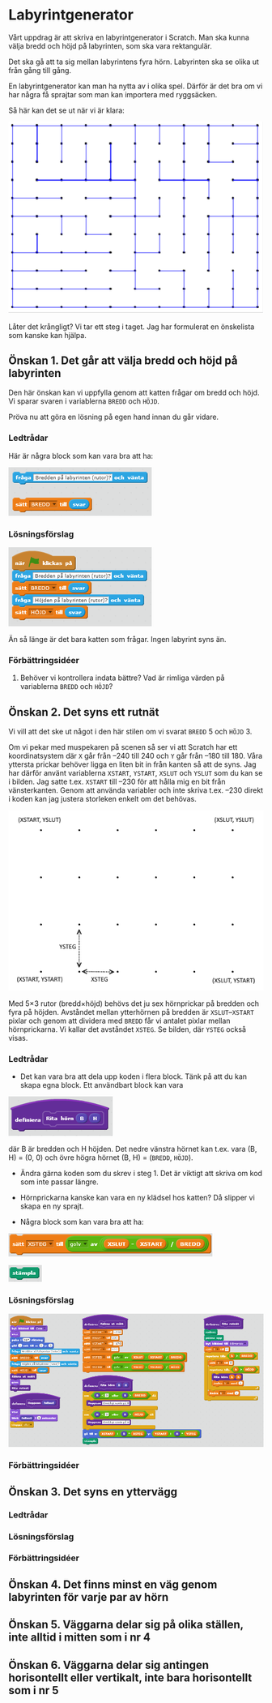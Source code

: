 # Labyrintgenerator
Vårt uppdrag är att skriva en labyrintgenerator i Scratch. Man ska kunna välja bredd och höjd på labyrinten, som ska vara rektangulär.

Det ska gå att ta sig mellan labyrintens fyra hörn. Labyrinten ska se olika ut från gång till gång.

En labyrintgenerator kan man ha nytta av i olika spel. Därför är det bra om vi har några få sprajtar som man kan importera med ryggsäcken.

Så här kan det se ut när vi är klara:

![Målbild för labyrinten](00-maze-goal.png)

Låter det krångligt? Vi tar ett steg i taget. Jag har formulerat en önskelista som kanske kan hjälpa.

## Önskan 1. Det går att välja bredd och höjd på labyrinten

Den här önskan kan vi uppfylla genom att katten frågar om bredd och höjd. Vi sparar svaren i variablerna `BREDD` och `HÖJD`.

Pröva nu att göra en lösning på egen hand innan du går vidare.

### Ledtrådar

Här är några block som kan vara bra att ha:

![Användbara block](01-useful-blocks.png)

### Lösningsförslag
![Lösningsförslag. Det går att välja bredd och höjd på labyriten](01-solution.png)

Än så länge är det bara katten som frågar. Ingen labyrint syns än.

### Förbättringsidéer

1. Behöver vi kontrollera indata bättre? Vad är rimliga värden på variablerna `BREDD` och `HÖJD`?

## Önskan 2. Det syns ett rutnät
Vi vill att det ske ut något i den här stilen om vi svarat `BREDD` 5 och `HÖJD` 3.

Om vi pekar med muspekaren på scenen så ser vi att Scratch har ett koordinatsystem där `X` går från &ndash;240 till 240 och `Y` går från &ndash;180 till 180. Våra yttersta prickar behöver ligga en liten bit in från kanten så att de syns. Jag har därför använt variablerna
`XSTART`,
`YSTART`,
`XSLUT` och
`YSLUT` som du kan se i bilden. Jag satte t.ex. `XSTART` till &ndash;230 för att hålla mig en bit från vänsterkanten. Genom att använda variabler och inte skriva t.ex. &ndash;230 direkt i koden kan jag justera storleken enkelt om det behövas.

![Koordinater](02-coords.png)
 
Med 5&times;3 rutor (bredd&times;höjd) behövs det ju sex hörnprickar på bredden och fyra på höjden. Avståndet mellan ytterhörnen på bredden är `XSLUT`&ndash;`XSTART` pixlar och genom att dividera med `BREDD` får vi antalet pixlar mellan hörnprickarna. Vi kallar det avståndet `XSTEG`. Se bilden, där `YSTEG` också visas.

### Ledtrådar
* Det kan vara bra att dela upp koden i flera block. Tänk på att du kan skapa egna block. Ett användbart block kan vara

![Rita hörn(B, H)](02-custom-block.png)

där B är bredden och H höjden. Det nedre vänstra hörnet kan t.ex. vara (B, H) = (0, 0) och övre högra hörnet (B, H) = (`BREDD`, `HÖJD`).

* Ändra gärna koden som du skrev i steg 1. Det är viktigt att skriva om kod som inte passar längre.

* Hörnprickarna kanske kan vara en ny klädsel hos katten? Då slipper vi skapa en ny sprajt.

* Några block som kan vara bra att ha:

![Sätt variabelns värde](02-set-variable.png)

![Stämpla](02-stamp.png)

### Lösningsförslag
![Lösningsförslag. Det syns ett rutnät](02-solution.png)

### Förbättringsidéer

## Önskan 3. Det syns en yttervägg
### Ledtrådar
### Lösningsförslag
### Förbättringsidéer

## Önskan 4. Det finns minst en väg genom labyrinten för varje par av hörn

## Önskan 5. Väggarna delar sig på olika ställen, inte alltid i mitten som i nr 4

## Önskan 6. Väggarna delar sig antingen horisontellt eller vertikalt, inte bara horisontellt som i nr 5
